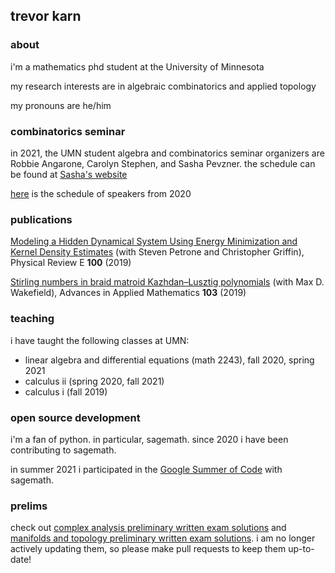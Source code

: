 ## trevor karn

### about 

i'm a mathematics phd student at the University of Minnesota

my research interests are in algebraic combinatorics and
applied topology

my pronouns are he/him

### combinatorics seminar

in 2021, the UMN student algebra and combinatorics seminar organizers are Robbie Angarone, Carolyn Stephen, and Sasha Pevzner. the schedule can be found at [Sasha's website](https://www-users.cse.umn.edu/~pevzn002/SCAS/student_seminar_f21.html)

[here](https://www-users.cse.umn.edu/~karnx018/2020.html) is the schedule of speakers from 2020

### publications

[Modeling a Hidden Dynamical System Using Energy Minimization and Kernel Density Estimates](https://arxiv.org/abs/1904.05172) (with Steven Petrone and Christopher Griffin), Physical Review E **100** (2019)

[Stirling numbers in braid matroid Kazhdan–Lusztig polynomials]() (with Max D. Wakefield), Advances in Applied Mathematics **103** (2019)

### teaching

i have taught the following classes at UMN:

- linear algebra and differential equations (math 2243), fall 2020, spring 2021
- calculus ii (spring 2020, fall 2021)
- calculus i (fall 2019)

### open source development

i'm a fan of python. in particular, sagemath.
since 2020 i have been contributing to sagemath.

in summer 2021 i participated in the [Google Summer of Code](https://summerofcode.withgoogle.com/projects/#6722452844969984) with sagemath.

### prelims 

check out [complex analysis preliminary written exam solutions](https://github.com/trevorkarn/umn-complex-prelim) and 
[manifolds and topology preliminary written exam solutions](https://github.com/trevorkarn/umn-topology-prelim). 
i am no longer actively updating them, so please make pull requests
to keep them up-to-date!


